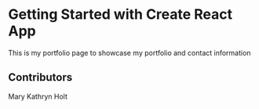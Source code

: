 # Getting Started with Create React App

This is my portfolio page to showcase my portfolio and contact information

## Contributors

Mary Kathryn Holt

